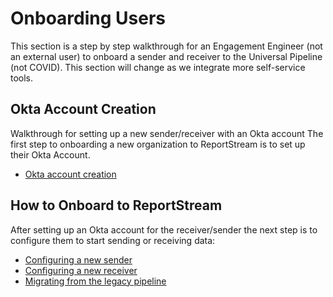 # Onboarding Users
This section is a step by step walkthrough for an Engagement Engineer (not an external user) to onboard a sender and receiver to the Universal Pipeline (not COVID). This section will change as we integrate more self-service tools.

## Okta Account Creation
Walkthrough for setting up a new sender/receiver with an Okta account
The first step to onboarding a new organization to ReportStream is to set up their Okta Account.

- [Okta account creation](./okta-account-creation.md)


## How to Onboard to ReportStream

After setting up an Okta account for the receiver/sender  the next step is to configure them to start
sending or receiving data:

- [Configuring a new sender](sender-onboarding/senders.md)
- [Configuring a new receiver](./receivers.md)
- [Migrating from the legacy pipeline](./migration.md)